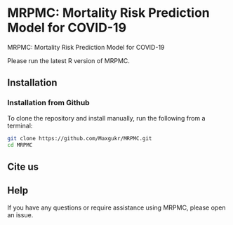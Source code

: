 # MRPMC: Mortality Risk Prediction Model for COVID-19

MRPMC: Mortality Risk Prediction Model for COVID-19

Please run the latest R version of MRPMC.

## Installation

### Installation from Github
To clone the repository and install manually, run the following from a terminal:
```Bash
git clone https://github.com/Maxgukr/MRPMC.git
cd MRPMC
```


## Cite us

## Help
If you have any questions or require assistance using MRPMC, please open an issue.

